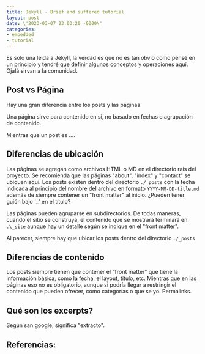 ```yaml
---
title: Jekyll - Brief and suffered tutorial
layout: post
date: \'2023-03-07 23:03:20 -0000\'
categories:
- embedded
- tutorial
---
```


Es solo una leida a Jekyll, la verdad es que no es tan obvio como pensé en un principio y tendré que definir algunos conceptos y operaciones aquí. Ojalá sirvan a la comunidad.

## Post vs Página

Hay una gran diferencia entre los posts y las páginas

Una página sirve para contenido en si, no basado en fechas o agrupación de contenido.

Mientras que un post es ....


## Diferencias de ubicación

Las páginas se agregan como archivos HTML o MD en el directorio raís del proyecto. Se recomienda que las páginas "about", "index" y "contact" se ubiquen aquí. Los posts existen dentro del directorio `./_posts` con la fecha indicada al principio del nombre del archivo en formato `YYYY-MM-DD-title.md` además de siempre contener un "front matter" al inicio. ¿Pueden tener guión bajo '_' en el título?


Las páginas pueden agruparse en subdirectorios. De todas maneras, cuando el sitio se construya, el contenido que se mostrará terminará en `.\_site` aunque hay un detalle según se indique en el "front matter".


Al parecer, siempre hay que ubicar los posts dentro del directorio `./_posts`


## Diferencias de contenido

Los posts siempre tienen que contener el "front matter" que tiene la información básica, como la fecha, el layout, título, etc. Mientras que en las páginas eso no es obligatorio, aunque si podría llegar a restringir el contenido que pueden ofrecer, como categorías o que se yo. Permalinks.


## Qué son los excerpts?

Según san google, significa "extracto".



Referencias:
- 
